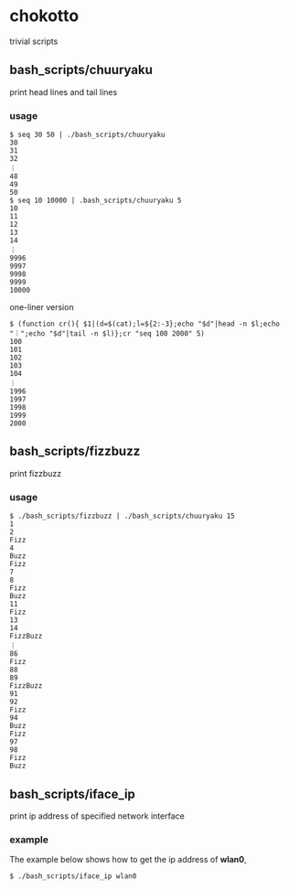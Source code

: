 # chokotto
trivial scripts

## bash_scripts/chuuryaku
print head lines and tail lines
### usage
```
$ seq 30 50 | ./bash_scripts/chuuryaku
30
31
32
︙
48
49
50
$ seq 10 10000 | .bash_scripts/chuuryaku 5
10
11
12
13
14
︙
9996
9997
9998
9999
10000
```
one-liner version
```
$ (function cr(){ $1|(d=$(cat);l=${2:-3};echo "$d"|head -n $l;echo "︙";echo "$d"|tail -n $l)};cr "seq 100 2000" 5)
100
101
102
103
104
︙
1996
1997
1998
1999
2000
```
## bash_scripts/fizzbuzz
print fizzbuzz
### usage
```
$ ./bash_scripts/fizzbuzz | ./bash_scripts/chuuryaku 15
1
2
Fizz
4
Buzz
Fizz
7
8
Fizz
Buzz
11
Fizz
13
14
FizzBuzz
︙
86
Fizz
88
89
FizzBuzz
91
92
Fizz
94
Buzz
Fizz
97
98
Fizz
Buzz
```

## bash_scripts/iface_ip
print ip address of specified network interface
### example
The example below shows how to get the ip address of **wlan0**, 
```
$ ./bash_scripts/iface_ip wlan0
```
